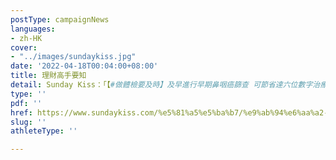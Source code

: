 ```yaml
---
postType: campaignNews
languages:
- zh-HK
cover:
- "../images/sundaykiss.jpg"
date: '2022-04-18T00:04:00+08:00'
title: 理財高手要知
detail: Sunday Kiss：「【#做體檢要及時】及早進行早期鼻咽癌篩查 可節省達六位數字治療費用及收入損失」
type: ''
pdf: ''
href: https://www.sundaykiss.com/%e5%81%a5%e5%ba%b7/%e9%ab%94%e6%aa%a2-%e9%bc%bb%e5%92%bd%e7%99%8c-%e6%97%a9%e6%9c%9f%e9%bc%bb%e5%92%bd%e7%99%8c%e7%af%a9%e6%9f%a5-%e6%b2%bb%e7%99%82-544354/
slug: ''
athleteType: ''

---
```

